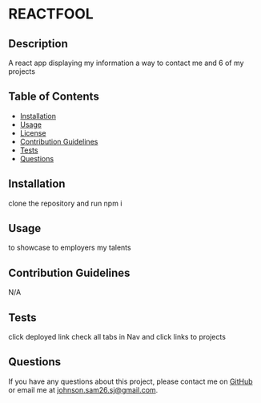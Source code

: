 # REACTFOOL
 ## Description
  A react app displaying my information a way to contact me and 6 of my projects
  
  ## Table of Contents
  - [Installation](#installation)
  - [Usage](#usage)
  - [License](#license)
  - [Contribution Guidelines](#contribution-guidelines)
  - [Tests](#tests)
  - [Questions](#questions)
  
  ## Installation
  clone the repository and run npm i
  
  ## Usage
  to showcase to employers my talents
  


  
  ## Contribution Guidelines
  N/A
  
  ## Tests
  click deployed link check all tabs in Nav and click links to projects
  
  ## Questions
  If you have any questions about this project, please contact me on [GitHub](https://github.com/sjohn294) or email me at johnson.sam26.sj@gmail.com.
